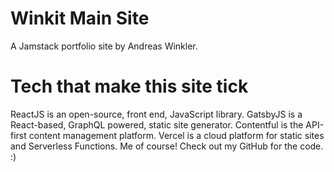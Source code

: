 # Winkit Main Site
A Jamstack portfolio site by Andreas Winkler.

# Tech that make this site tick
ReactJS is an open-source, front end, JavaScript library.
GatsbyJS is a React-based, GraphQL powered, static site generator.
Contentful is the API-first content management platform.
Vercel is a cloud platform for static sites and Serverless Functions.
Me of course! Check out my GitHub for the code. :)
